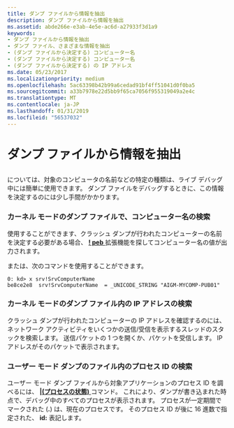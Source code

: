 ```yaml
---
title: ダンプ ファイルから情報を抽出
description: ダンプ ファイルから情報を抽出
ms.assetid: abde266e-e3ab-4e5e-ac6d-a27933f3d1a9
keywords:
- ダンプ ファイルから情報を抽出
- ダンプ ファイル、さまざまな情報を抽出
- (ダンプ ファイルから決定する) コンピューター名
- (ダンプ ファイルから決定する) コンピューター名
- (ダンプ ファイルから決定する) の IP アドレス
ms.date: 05/23/2017
ms.localizationpriority: medium
ms.openlocfilehash: 5ac63398b42b99a6cedad91bf4ff51041d0f0ba5
ms.sourcegitcommit: a33b7978e22d5bb9f65ca7056f955319049a2e4c
ms.translationtype: MT
ms.contentlocale: ja-JP
ms.lasthandoff: 01/31/2019
ms.locfileid: "56537032"
---
```

# <a name="extracting-information-from-a-dump-file"></a>ダンプ ファイルから情報を抽出


## <span id="ddk_extracting_information_from_a_dump_file_dbg"></span><span id="DDK_EXTRACTING_INFORMATION_FROM_A_DUMP_FILE_DBG"></span>


については、対象のコンピュータの名前などの特定の種類は、ライブ デバッグ中には簡単に使用できます。 ダンプ ファイルをデバッグするときに、この情報を決定するのには少し手間がかかります。

### <a name="span-idfindingthecomputernameinakernelmodedumpfilespanspan-idfindingthecomputernameinakernelmodedumpfilespanfinding-the-computer-name-in-a-kernel-mode-dump-file"></a><span id="finding_the_computer_name_in_a_kernel_mode_dump_file"></span><span id="FINDING_THE_COMPUTER_NAME_IN_A_KERNEL_MODE_DUMP_FILE"></span>カーネル モードのダンプ ファイルで、コンピューター名の検索

使用することができます、クラッシュ ダンプが行われたコンピューターの名前を決定する必要がある場合、 [ **! peb** ](-peb.md)拡張機能を探してコンピューター名の値が出力されます。

または、次のコマンドを使用することができます。

```dbgcmd
0: kd> x srv!SrvComputerName
be8ce2e8  srv!SrvComputerName  = _UNICODE_STRING "AIGM-MYCOMP-PUB01"
```

### <a name="span-idfindingtheipaddressinakernelmodedumpfilespanspan-idfindingtheipaddressinakernelmodedumpfilespanfinding-the-ip-address-in-a-kernel-mode-dump-file"></a><span id="finding_the_ip_address_in_a_kernel_mode_dump_file"></span><span id="FINDING_THE_IP_ADDRESS_IN_A_KERNEL_MODE_DUMP_FILE"></span>カーネル モードのダンプ ファイル内の IP アドレスの検索

クラッシュ ダンプが行われたコンピューターの IP アドレスを確認するのには、ネットワーク アクティビティをいくつかの送信/受信を表示するスレッドのスタックを検索します。 送信パケットの 1 つを開くか、パケットを受信します。 IP アドレスがそのパケットで表示されます。

### <a name="span-idfindingtheprocessidinausermodedumpfilespanspan-idfindingtheprocessidinausermodedumpfilespanfinding-the-process-id-in-a-user-mode-dump-file"></a><span id="finding_the_process_id_in_a_user_mode_dump_file"></span><span id="FINDING_THE_PROCESS_ID_IN_A_USER_MODE_DUMP_FILE"></span>ユーザー モード ダンプのファイル内のプロセス ID の検索

ユーザー モード ダンプ ファイルから対象アプリケーションのプロセス ID を調べるには、 [ **|(プロセスの状態)** ](---process-status-.md)コマンド。 これにより、ダンプが書き込まれた時点で、デバッグ中のすべてのプロセスが表示されます。 プロセスが一定期間でマークされた (**.**) は、現在のプロセスです。 そのプロセス ID が後に 16 進数で指定された、 **id:** 表記します。

 

 






